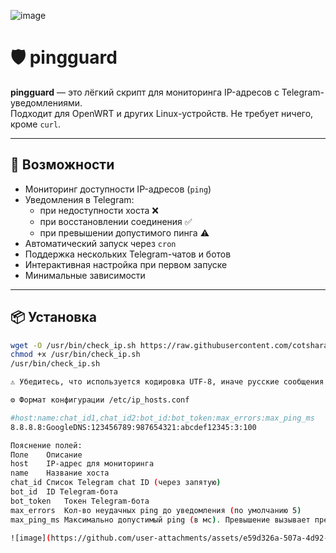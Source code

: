 ![image](https://github.com/user-attachments/assets/25099bbb-b7f8-41b7-8eba-7e8fc3de2b24)



# 🛡️ pingguard

**pingguard** — это лёгкий скрипт для мониторинга IP-адресов с Telegram-уведомлениями.  
Подходит для OpenWRT и других Linux-устройств. Не требует ничего, кроме `curl`.

---

## 🚀 Возможности

- Мониторинг доступности IP-адресов (`ping`)
- Уведомления в Telegram:
  - при недоступности хоста ❌
  - при восстановлении соединения ✅
  - при превышении допустимого пинга ⚠️
- Автоматический запуск через `cron`
- Поддержка нескольких Telegram-чатов и ботов
- Интерактивная настройка при первом запуске
- Минимальные зависимости

---

## 📦 Установка

```sh
wget -O /usr/bin/check_ip.sh https://raw.githubusercontent.com/cotshara/pingguard/refs/heads/main/check_ip.sh
chmod +x /usr/bin/check_ip.sh
/usr/bin/check_ip.sh

⚠️ Убедитесь, что используется кодировка UTF-8, иначе русские сообщения будут отображаться некорректно.

⚙️ Формат конфигурации /etc/ip_hosts.conf

#host:name:chat_id1,chat_id2:bot_id:bot_token:max_errors:max_ping_ms
8.8.8.8:GoogleDNS:123456789:987654321:abcdef12345:3:100

Пояснение полей:
Поле	Описание
host	IP-адрес для мониторинга
name	Название хоста
chat_id	Список Telegram chat ID (через запятую)
bot_id	ID Telegram-бота
bot_token	Токен Telegram-бота
max_errors	Кол-во неудачных ping до уведомления (по умолчанию 5)
max_ping_ms	Максимально допустимый ping (в мс). Превышение вызывает предупреждение

![image](https://github.com/user-attachments/assets/e59d326a-507a-4d92-bedc-7f318eacdb2f)

